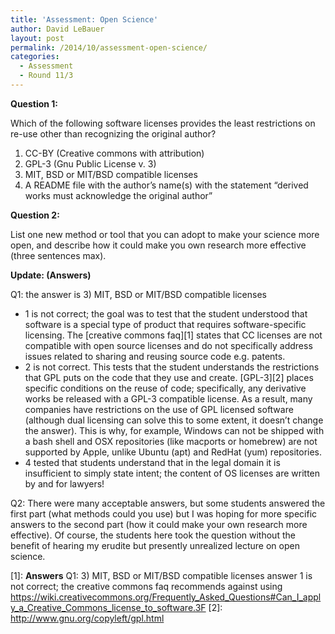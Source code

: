 ```yaml
---
title: 'Assessment: Open Science'
author: David LeBauer
layout: post
permalink: /2014/10/assessment-open-science/
categories:
  - Assessment
  - Round 11/3
---
```

**Question 1:**

Which of the following software licenses provides the least restrictions on re-use other than recognizing the original author?

1.  CC-BY (Creative commons with attribution)
2.  GPL-3 (Gnu Public License v. 3)
3.  MIT, BSD or MIT/BSD compatible licenses
4.  A README file with the author&#8217;s name(s) with the statement &#8220;derived works must acknowledge the original author&#8221;

**Question 2:**

List one new method or tool that you can adopt to make your science more open, and describe how it could make you own research more effective (three sentences max).

**Update: (Answers)**

Q1: the answer is 3) MIT, BSD or MIT/BSD compatible licenses

*   1 is not correct; the goal was to test that the student understood that software is a special type of product that requires software-specific licensing. The [creative commons faq][1] states that CC licenses are not compatible with open source licenses and do not specifically address issues related to sharing and reusing source code e.g. patents.
*   2 is not correct. This tests that the student understands the restrictions that GPL puts on the code that they use and create. [GPL-3][2] places specific conditions on the reuse of code; specifically, any derivative works be released with a GPL-3 compatible license. As a result, many companies have restrictions on the use of GPL licensed software (although dual licensing can solve this to some extent, it doesn&#8217;t change the answer). This is why, for example, Windows can not be shipped with a bash shell and OSX repositories (like macports or homebrew) are not supported by Apple, unlike Ubuntu (apt) and RedHat (yum) repositories.
*   4 tested that students understand that in the legal domain it is insufficient to simply state intent; the content of OS licenses are written by and for lawyers!

Q2: There were many acceptable answers, but some students answered the first part (what methods could you use) but I was hoping for more specific answers to the second part (how it could make your own research more effective). Of course, the students here took the question without the benefit of hearing my erudite but presently unrealized lecture on open science.

 [1]: <b>Answers</b>  Q1: 3) MIT, BSD or MIT/BSD compatible licenses answer 1 is not correct; the creative commons faq recommends against using  https://wiki.creativecommons.org/Frequently_Asked_Questions#Can_I_apply_a_Creative_Commons_license_to_software.3F
 [2]: http://www.gnu.org/copyleft/gpl.html